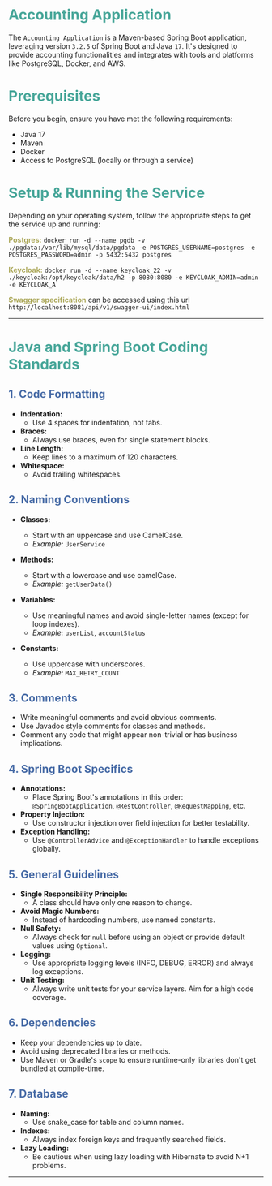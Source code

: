 # <span style="color: #47a699;">Accounting Application</span>

The `Accounting Application` is a Maven-based Spring Boot application, leveraging version `3.2.5` of Spring Boot and Java `17`. It's designed to provide accounting functionalities and integrates with tools and platforms like PostgreSQL, Docker, and AWS.


# <span style="color: #47a699;">Prerequisites</span>

Before you begin, ensure you have met the following requirements:

- Java 17
- Maven
- Docker
- Access to PostgreSQL (locally or through a service)



# <span style="color: #47a699;">Setup & Running the Service</span>

Depending on your operating system, follow the appropriate steps to get the service up and running:


<span style="color: #ada95c; font-weight: bold">Postgres:</span>
``docker run -d --name pgdb -v ./pgdata:/var/lib/mysql/data/pgdata -e POSTGRES_USERNAME=postgres -e POSTGRES_PASSWORD=admin -p 5432:5432 postgres``


<span style="color: #ada95c; font-weight: bold">Keycloak:</span>
``docker run -d --name keycloak_22 -v ./keycloak:/opt/keycloak/data/h2 -p 8080:8080 -e KEYCLOAK_ADMIN=admin -e KEYCLOAK_A``

<span style="color: #ada95c; font-weight: bold">Swagger specification</span>
  can be accessed using this url ``http://localhost:8081/api/v1/swagger-ui/index.html``

---


# <span style="color: #47a699;">Java and Spring Boot Coding Standards</span>


## <span style="color: #476ba6;">1. Code Formatting</span>

- **Indentation:**
    - Use 4 spaces for indentation, not tabs.
- **Braces:**
    - Always use braces, even for single statement blocks.
- **Line Length:**
    - Keep lines to a maximum of 120 characters.
- **Whitespace:**
    - Avoid trailing whitespaces.


## <span style="color: #476ba6;">2. Naming Conventions</span>

- **Classes:**
    - Start with an uppercase and use CamelCase.
    - *Example:* `UserService`

- **Methods:**
    - Start with a lowercase and use camelCase.
    - *Example:* `getUserData()`
- **Variables:**
    - Use meaningful names and avoid single-letter names (except for loop indexes).
    - *Example:* `userList`, `accountStatus`
- **Constants:**
    - Use uppercase with underscores.
    - *Example:* `MAX_RETRY_COUNT`

## <span style="color: #476ba6;">3. Comments</span>

- Write meaningful comments and avoid obvious comments.
- Use Javadoc style comments for classes and methods.
- Comment any code that might appear non-trivial or has business implications.


## <span style="color: #476ba6;">4. Spring Boot Specifics</span>

- **Annotations:**
    - Place Spring Boot's annotations in this order: `@SpringBootApplication`, `@RestController`, `@RequestMapping`, etc.
- **Property Injection:**
    - Use constructor injection over field injection for better testability.
- **Exception Handling:**
    - Use `@ControllerAdvice` and `@ExceptionHandler` to handle exceptions globally.

## <span style="color: #476ba6;">5. General Guidelines</span>

- **Single Responsibility Principle:**
    - A class should have only one reason to change.
- **Avoid Magic Numbers:**
    - Instead of hardcoding numbers, use named constants.
- **Null Safety:**
    - Always check for `null` before using an object or provide default values using `Optional`.
- **Logging:**
    - Use appropriate logging levels (INFO, DEBUG, ERROR) and always log exceptions.
- **Unit Testing:**
    - Always write unit tests for your service layers. Aim for a high code coverage.

## <span style="color: #476ba6;">6. Dependencies</span>

- Keep your dependencies up to date.
- Avoid using deprecated libraries or methods.
- Use Maven or Gradle's `scope` to ensure runtime-only libraries don't get bundled at compile-time.

## <span style="color: #476ba6;">7. Database</span>

- **Naming:**
    - Use snake_case for table and column names.
- **Indexes:**
    - Always index foreign keys and frequently searched fields.
- **Lazy Loading:**
    - Be cautious when using lazy loading with Hibernate to avoid N+1 problems.

---
